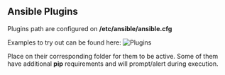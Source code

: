 Ansible Plugins
---------------

Plugins path are configured on **/etc/ansible/ansible.cfg**

Examples to try out can be found here:
![Plugins](https://github.com/ansible/ansible/tree/devel/plugins)

Place on their corresponding folder for them to be active. Some of them have additional **pip** requirements and will prompt/alert during execution.
